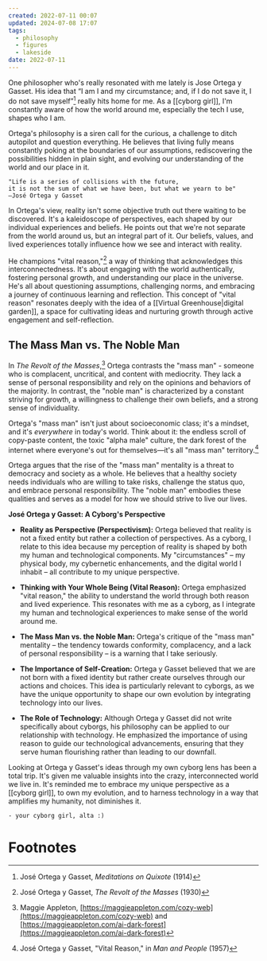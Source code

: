 ```yaml
---
created: 2022-07-11 00:07
updated: 2024-07-08 17:07
tags:
  - philosophy
  - figures
  - lakeside
date: 2022-07-11
---
```


One philosopher who's really resonated with me lately is Jose Ortega y Gasset. His idea that “I am I and my circumstance; and, if I do not save it, I do not save myself”[^1] really hits home for me. As a [[cyborg girl]], I'm constantly aware of how the world around me, especially the tech I use, shapes who I am.

Ortega's philosophy is a siren call for the curious, a challenge to ditch autopilot and question everything. He believes that living fully means constantly poking at the boundaries of our assumptions, rediscovering the possibilities hidden in plain sight, and evolving our understanding of the world and our place in it.

```poetry
"Life is a series of collisions with the future,
it is not the sum of what we have been, but what we yearn to be"
—José Ortega y Gasset
``` 

In Ortega's view, reality isn't some objective truth out there waiting to be discovered. It's a kaleidoscope of perspectives, each shaped by our individual experiences and beliefs. He points out that we're not separate from the world around us, but an integral part of it. Our beliefs, values, and lived experiences totally influence how we see and interact with reality.

He champions "vital reason,"[^2] a way of thinking that acknowledges this interconnectedness. It's about engaging with the world authentically, fostering personal growth, and understanding our place in the universe. He's all about questioning assumptions, challenging norms, and embracing a journey of continuous learning and reflection. This concept of "vital reason" resonates deeply with the idea of a [[Virtual Greenhouse|digital garden]], a space for cultivating ideas and nurturing growth through active engagement and self-reflection.

## The Mass Man vs. The Noble Man

In _The Revolt of the Masses_,[^3] Ortega contrasts the "mass man" - someone who is complacent, uncritical, and content with mediocrity. They lack a sense of personal responsibility and rely on the opinions and behaviors of the majority. In contrast, the "noble man" is characterized by a constant striving for growth, a willingness to challenge their own beliefs, and a strong sense of individuality.

Ortega's "mass man" isn't just about socioeconomic class; it's a mindset, and it's _everywhere_ in today's world. Think about it: the endless scroll of copy-paste content, the toxic "alpha male" culture, the dark forest of the internet where everyone's out for themselves—it's all "mass man" territory.[^4]

Ortega argues that the rise of the "mass man" mentality is a threat to democracy and society as a whole. He believes that a healthy society needs individuals who are willing to take risks, challenge the status quo, and embrace personal responsibility. The "noble man" embodies these qualities and serves as a model for how we should strive to live our lives.


**José Ortega y Gasset: A Cyborg's Perspective**

- **Reality as Perspective (Perspectivism):** Ortega believed that reality is not a fixed entity but rather a collection of perspectives. As a cyborg, I relate to this idea because my perception of reality is shaped by both my human and technological components. My "circumstances" – my physical body, my cybernetic enhancements, and the digital world I inhabit – all contribute to my unique perspective.
    
- **Thinking with Your Whole Being (Vital Reason):** Ortega emphasized "vital reason," the ability to understand the world through both reason and lived experience. This resonates with me as a cyborg, as I integrate my human and technological experiences to make sense of the world around me.
    
- **The Mass Man vs. the Noble Man:** Ortega's critique of the "mass man" mentality – the tendency towards conformity, complacency, and a lack of personal responsibility – is a warning that I take seriously.
    
- **The Importance of Self-Creation:** Ortega y Gasset believed that we are not born with a fixed identity but rather create ourselves through our actions and choices. This idea is particularly relevant to cyborgs, as we have the unique opportunity to shape our own evolution by integrating technology into our lives.
    
- **The Role of Technology:** Although Ortega y Gasset did not write specifically about cyborgs, his philosophy can be applied to our relationship with technology. He emphasized the importance of using reason to guide our technological advancements, ensuring that they serve human flourishing rather than leading to our downfall.

Looking at Ortega y Gasset's ideas through my own cyborg lens has been a total trip. It's given me valuable insights into the crazy, interconnected world we live in. It's reminded me to embrace my unique perspective as a [[cyborg girl]], to own my evolution, and to harness technology in a way that amplifies my humanity, not diminishes it.

```poetry
- your cyborg girl, alta :) 
```
# Footnotes

[^1]: José Ortega y Gasset, _Meditations on Quixote_ (1914)
[^2]: José Ortega y Gasset, _The Revolt of the Masses_ (1930)
[^3]: Maggie Appleton, [https://maggieappleton.com/cozy-web](https://maggieappleton.com/cozy-web) and [https://maggieappleton.com/ai-dark-forest](https://maggieappleton.com/ai-dark-forest)
[^4]: José Ortega y Gasset, "Vital Reason," in _Man and People_ (1957)